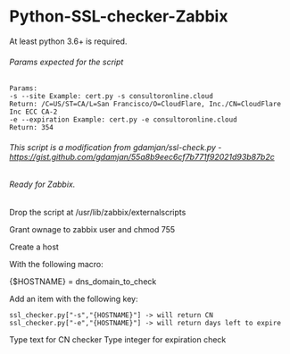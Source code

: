 # Python-SSL-checker-Zabbix

At least python 3.6+ is required.

###### Params expected for the script
```
Params:
-s --site Example: cert.py -s consultoronline.cloud
Return: /C=US/ST=CA/L=San Francisco/O=CloudFlare, Inc./CN=CloudFlare Inc ECC CA-2
-e --expiration Example: cert.py -e consultoronline.cloud
Return: 354
```

###### This script is a modification from  gdamjan/ssl-check.py - https://gist.github.com/gdamjan/55a8b9eec6cf7b771f92021d93b87b2c
###### Ready for Zabbix.

Drop the script at /usr/lib/zabbix/externalscripts

Grant ownage to zabbix user and chmod 755

Create a host

With the following macro:

{$HOSTNAME} = dns_domain_to_check

Add an item with the following key:
```
ssl_checker.py["-s","{HOSTNAME}"] -> will return CN
ssl_checker.py["-e","{HOSTNAME}"] -> will return days left to expire
```

Type text for CN checker
Type integer for expiration check
